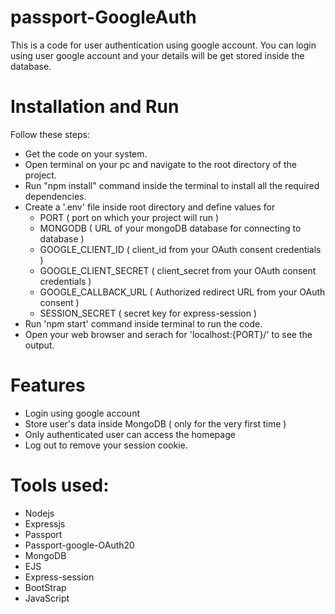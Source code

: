 # passport-GoogleAuth
This is a code for user authentication using google account. You can login using user google account and your details will be get stored inside the database. 

# Installation and Run 
  Follow these steps:
  - Get the code on your system.
  - Open terminal on your pc and navigate to the root directory of the project.
  - Run "npm install" command inside the terminal to install all the required dependencies.
  - Create a '.env' file inside root directory and define values for
      - PORT ( port on which your project will run )
      - MONGODB ( URL of your mongoDB database for connecting to database )
      - GOOGLE_CLIENT_ID ( client_id from your OAuth consent credentials )
      - GOOGLE_CLIENT_SECRET ( client_secret from your OAuth consent credentials )
      - GOOGLE_CALLBACK_URL ( Authorized redirect URL from your OAuth consent  )
      - SESSION_SECRET ( secret key for express-session )
  - Run 'npm start' command inside terminal to run the code.
  - Open your web browser and serach for 'localhost:{PORT}/' to see the output.

# Features
  - Login using google account
  - Store user's data inside MongoDB ( only for the very first time )
  - Only authenticated user can access the homepage
  - Log out to remove your session cookie.

# Tools used:
  - Nodejs
  - Expressjs
  - Passport
  - Passport-google-OAuth20
  - MongoDB
  - EJS
  - Express-session
  - BootStrap
  - JavaScript
